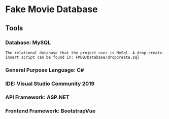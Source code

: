 # Fake Movie Database

## Tools

### Database: MySQL

    The relational database that the project uses is MySql. A drop-create-insert script can be found in: FMDB/Database/dropcreate.sql

### General Purpose Language: C#
### IDE: Visual Studio Community 2019
### API Framework: ASP.NET
### Frontend Framework: BootstrapVue

